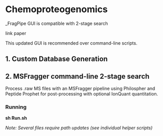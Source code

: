 # Chemoproteogenomics

_FragPipe GUI is compatible with 2-stage search 

link paper

This updated GUI is recommended over command-line scripts.



## 1. Custom Database Generation




## 2. MSFragger command-line 2-stage search

 Process .raw MS files with an MSFragger pipeline using Philospher and Peptide Prophet for post-processing with optional IonQuant quantitation.

### Running

__sh Run.sh__
 
_Note: Several files require path updates (see individual helper scripts)_

